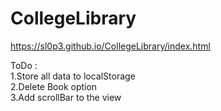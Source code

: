 # CollegeLibrary


https://sl0p3.github.io/CollegeLibrary/index.html


ToDo :<br>
1.Store all data to localStorage<br>
2.Delete Book option<br>
3.Add scrollBar to the view<br>

